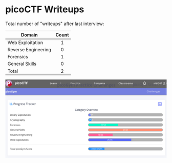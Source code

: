 # picoCTF Writeups

Total number of "writeups" after last interview:

| Domain              | Count |
| ------------------- | :---: |
| Web Exploitation    |   1   |
| Reverse Engineering |   0   |
| Forensics           |   1   |
| General Skills      |   0   |
| Total               |   2   |

![](images/progress.png)
